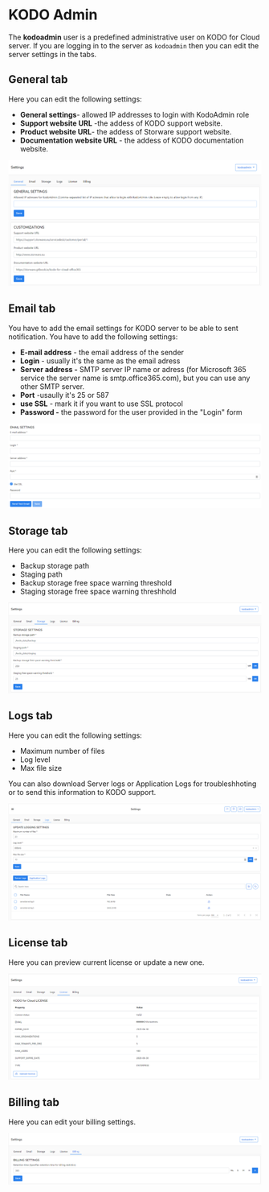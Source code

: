 # KODO Admin

The **kodoadmin** user is a predefined administrative user on KODO for Cloud server.  If you are logging in to the  server as `kodoadmin` then you can edit the server settings in the tabs.

## General tab

Here you can edit the following settings:

* **General settings**- allowed IP addresses to login with KodoAdmin role
* **Support website URL** -the addess of KODO support website.
* **Product website URL**- the addess of Storware support website.
* **Documentation website URL** - the addess of KODO documentation  website.

![](../../../.gitbook/assets/kodo-cloud-administration-settings-kodo-admin01-%20%281%29.png)

## Email tab

You have to add the email settings for KODO server to be able to sent notification. You have to add the following settings:

* **E-mail address** - the email address of the sender
* **Login** - usually it's the same as the email adress 
* **Server address -** SMTP server IP name or adress \(for Microsoft 365 service the server name is smtp.office365.com\), but you can use any other SMTP server.
* **Port** -usaully it's 25 or 587
* **use SSL** - mark it if you want to use SSL protocol
* **Password -** the password for the user provided in the  "Login" form 

![](../../../.gitbook/assets/kodo-cloud-administration-settings-kodo-admin02-%20%282%29.png)

## Storage tab

Here you can edit the following settings:

* Backup storage path
* Staging path
* Backup storage free space warning threshold
* Staging storage free space warning threshhold

![](../../../.gitbook/assets/kodo-cloud-administration-settings-kodo-admin03-.png)

## Logs tab

Here you can edit the following settings:

* Maximum number of files 
* Log level
* Max file size

You can also download Server logs or Application Logs for troubleshhoting or to send this information to KODO support.

![](../../../.gitbook/assets/kodo-cloud-administration-settings-kodo-admin04-%20%282%29.png)

## License tab

Here you can preview current license or update a new one.

![](../../../.gitbook/assets/kodo-cloud-administration-settings-kodo-admin05-.png)

## Billing tab

Here you can edit your billing settings.

![](../../../.gitbook/assets/kodo-cloud-administration-settings-kodo-admin06-.png)

